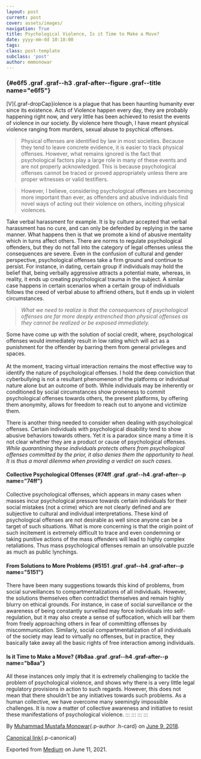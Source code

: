 ```yaml
---
layout: post
current: post
cover: assets/images/
navigation: True
title: Psychological Violence, Is it Time to Make a Move?
date: yyyy-mm-dd 10:18:00
tags: 
class: post-template
subclass: 'post'
author: mmmonowar
---
```


###  {#e6f5 .graf .graf--h3 .graf-after--figure .graf--title name="e6f5"}

[V]{.graf-dropCap}iolence is a plague that has been haunting humanity
ever since its existence. Acts of Violence happen every day, they are
probably happening right now, and very little has been achieved to
resist the events of violence in our society. By violence here though, I
have meant physical violence ranging from murders, sexual abuse to
psychical offenses.

> Physical offenses are identified by law in most societies. Because
> they tend to leave concrete evidence, it is easier to track physical
> offenses. However, what remains ignored is the fact that psychological
> factors play a large role in many of these events and are not properly
> acknowledged. This is because psychological offenses cannot be traced
> or proved appropriately unless there are proper witnesses or valid
> testifiers.

> However, I believe, considering psychological offenses are becoming
> more important than ever, as offenders and abusive individuals find
> novel ways of acting out their violence on others, inciting physical
> violences.

Take verbal harassment for example. It is by culture accepted that
verbal harassment has no cure, and can only be defended by replying in
the same manner. What happens then is that we promote a kind of abusive
mentality which in turns affect others. There are norms to regulate
psychological offenders, but they do not fall into the category of legal
offenses unless the consequences are severe. Even in the confusion of
cultural and gender perspective, psychological offenses take a firm
ground and continue to persist. For instance, in dating, certain group
if individuals may hold the belief that, being verbally aggressive
attracts a potential mate, whereas, in reality, it ends up creating
psychological trauma in the subject. A similar case happens in certain
scenarios when a certain group of individuals follows the creed of
verbal abuse to affriend others, but it ends up in violent
circumstances.

> *What we need to realize is that the consequences of psychological
> offenses are far more deeply entrenched than physical offenses as they
> cannot be realized or be exposed immediately.*

Some have come up with the solution of social credit, where,
psychological offenses would immediately result in low rating which will
act as a punishment for the offender by barring them from general
privileges and spaces. \
 \
At the moment, tracing virtual interaction remains the most effective
way to identify the nature of psychological offenses. I hold the deep
conviction that cyberbullying is not a resultant phenomenon of the
platforms or individual nature alone but an outcome of both. While
individuals may be inherently or conditioned by social circumstances
show proneness to commit psychological offenses towards others, the
present platforms, by offering them anonymity, allows for freedom to
reach out to anyone and victimize them.

There is another thing needed to consider when dealing with
psychological offenses. Certain individuals with psychological
disability tend to show abusive behaviors towards others. Yet it is a
paradox since many a time it is not clear whether they are a product or
cause of psychological offenses. *While quarantining these individuals
protects others from psychological offenses committed by the prior, it
also denies them the opportunity to heal. It is thus a moral dilemma
when providing a verdict on such cases.*

#### Collective Psychological Offenses {#74ff .graf .graf--h4 .graf-after--p name="74ff"}

Collective psychological offenses, which appears in many cases when
masses incur psychological pressure towards certain individuals for
their social mistakes (not a crime) which are not clearly defined and
are subjective to cultural and individual interpretations. These kind of
psychological offenses are not desirable as well since anyone can be a
target of such situations. What is more concerning is that the origin
point of such incitement is extremely difficult to trace and even
condemning or taking punitive actions of the mass offenders will lead to
highly complex retaliations. Thus mass psychological offenses remain an
unsolvable puzzle as much as public lynchings.

#### From Solutions to More Problems {#5151 .graf .graf--h4 .graf-after--p name="5151"}

There have been many suggestions towards this kind of problems, from
social surveillances to compartmentalizations of all individuals.
However, the solutions themselves often contradict themselves and remain
highly blurry on ethical grounds. For instance, in case of social
surveillance or the awareness of being constantly surveilled may force
individuals into self-regulation, but it may also create a sense of
suffocation, which will bar them from freely approaching others in fear
of committing offenses by miscommunication. Similarly, social
compartmentalization of all individuals of the society may lead to
virtually no offenses, but in practice, they basically take away all the
basic rights of free interaction among individuals.

#### Is it Time to Make a Move? {#b8aa .graf .graf--h4 .graf-after--p name="b8aa"}

All these instances only imply that it is extremely challenging to
tackle the problem of psychological violence, and shows why there is a
very little legal regulatory provisions in action to such regards.
However, this does not mean that there shouldn't be any initiatives
towards such problems. As a human collective, we have overcome many
seemingly impossible challenges. It is now a matter of collective
awareness and initiative to resist these manifestations of psychological
violence.
:::
:::
:::
:::

By [Muhammad Mustafa Monowar](https://medium.com/@mmmonowar){.p-author
.h-card} on [June 9, 2018](https://medium.com/p/ec06a1888b75).

[Canonical
link](https://medium.com/@mmmonowar/psychological-violence-is-it-time-to-make-a-move-ec06a1888b75){.p-canonical}

Exported from [Medium](https://medium.com) on June 11, 2021.
